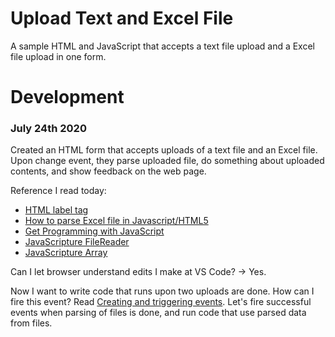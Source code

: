 # Upload Text and Excel File

A sample HTML and JavaScript that accepts a text file upload and a Excel file upload in one form.

# Development

### July 24th 2020

Created an HTML form that accepts uploads of a text file and an Excel file. Upon change event,
they parse uploaded file, do something about uploaded contents, and show feedback on the web page.

Reference I read today:
- [HTML label tag](https://www.w3schools.com/tags/tag_label.asp)
- [How to parse Excel file in Javascript/HTML5](https://stackoverflow.com/a/52870648/1797738)
- [Get Programming with JavaScript](https://www.manning.com/books/get-programming-with-javascript)
- [JavaScripture FileReader](https://www.javascripture.com/FileReader)
- [JavaScripture Array](https://www.javascripture.com/Array#forEach)

Can I let browser understand edits I make at VS Code? -> Yes.

Now I want to write code that runs upon two uploads are done. How can I fire this event? Read [Creating and triggering events](https://developer.mozilla.org/en-US/docs/Web/Guide/Events/Creating_and_triggering_events). Let's fire successful events when parsing of files is done, and run code that use parsed data from files.
